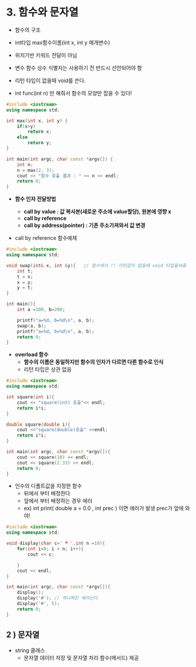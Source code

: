 # 3. 함수와 문자열

- 함수의 구조
- int타입 max함수이름(int x, int y  매개변수)

- 위치기반  키워드 전달이 아님

- 변수 함수 상수 식별자는 사용하기 전 반드시 선언되어야 함

- 리턴 타입이 없을때 void를 쓴다.
- int func(int n)   만 해줘서 함수의 모양만 잡을 수 있다!

```c++
#include <iostream>
using namespace std;

int max(int x, int y) {
	if(x>y)
		return x;
	else
		return y;
}

int main(int argc, char const *argv[]) {
	int n;
	n = max(2, 3);
	cout << "함수 호출 결과 : " << n << endl;
	return 0;
}
```



- **함수 인자 전달방법**
  - **call by value  : 값 복사본(새로운 주소에 value할당), 원본에 영향 x**
  - **call by reference**
  - **call by address(pointer) : 기존 주소가져와서 값 변경**

- call by reference 함수예제

```c++
#include <iostream>
using namespace std;

void swap(int& x, int &y){   // 함수에서 !! 리턴값이 없을때 void 타입을써줌 
    int t;
    t = x;
    x = y;
    y = t;
}

int main(){
    int a =100, b=200;

    printf("a=%d, b=%d\n", a, b);
    swap(a, b);
    printf("a=%d, b=%d\n", a, b);
    return 0;
}
```



- **overload 함수**
  - **함수의 이름은 동일하지만 함수의 인자가 다르면 다른 함수로 인식**
  - 리턴 타입은 상관 없음

```c++
#include <iostream>
using namespace std;

int square(int i){
    cout << "square(int) 호출"<< endl;
    return i*i;
}

double square(double i){
    cout <<"square(double)호출" <<endl;
    return i*i;
}

int main(int argc, char const *argv[]){
    cout << square(10) << endl;
    cout << square(2.33) << endl;
    return 0;
}
```



- 인수의 디폴트값을 지정한 함수
  - 뒤에서 부터 배정한다
  - 앞에서 부터 배정하는 경우 에러
  - ex) int print( double a = 0.0 , int prec )  이면 에러가 발생 prec가 앞에 와야!

```c++
#include <iostream>
using namespace std;

void display(char c=' * ',int n =10){
    for(int i=0; i < n; i++){
        cout << c;

    }
    cout << endl;
}

int main(int argc, char const *argv[]){
    display();
    display('#'); // 하나짜린 애러난다
    display('#', 5);
    return 0;
}
```



## 2 ) 문자열

- string 클래스
  - 문자열 데이터 저장 및 문자열 처리 함수(메서드) 제공